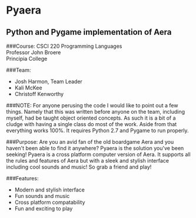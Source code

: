Pyaera
=====
Python and Pygame implementation of Aera
----------------------------------------

###Course:
CSCI 220 Programming Languages  
Professor John Broere  
Principia College  

###Team:
- Josh Harmon, Team Leader
- Kali McKee
- Christoff Kenworthy

###NOTE:
For anyone perusing the code I would like to point out a few things. Namely that this was written before anyone on the team, including myself, had be taught object oriented concepts. As such it is a bit of a cludge with having a single class do most of the work. Aside from that everything works 100%. It requires Python 2.7 and Pygame to run properly. 

###Purpose:
Are you an avid fan of the old boardgame Aera and you haven't been able to find it anywhere? Pyaera is the solution you've been seeking! Pyaera is a cross platform computer version of Aera. It supports all the rules and features of Aera but with a sleek and stylish interface including cool sounds and music! So grab a friend and play!

###Features:
- Modern and stylish interface
- Fun sounds and music
- Cross platform compatability
- Fun and exciting to play
